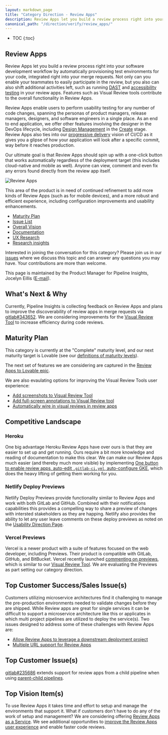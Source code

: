 ```yaml
---
layout: markdown_page
title: "Category Direction - Review Apps"
description: Review Apps let you build a review process right into your software development workflow by automatically provisioning test environments for your code. 
canonical_path: "/direction/verify/review_apps/"
---
```

 
- TOC
{:toc}
 
## Review Apps
 
Review Apps let you build a review process right into your software development workflow by automatically provisioning test environments for your code, integrated right into your merge requests. Not only can you enable your teammates to easily participate in the review, but you also can also shift additional activities left, such as running [DAST](/direction/secure/dynamic-analysis/dast/) and [accessibility testing](/direction/verify/accessiblity_testing) in your review apps. Features such as Visual Review tools contribute to the overall functionality in Review Apps. 
 
Review Apps enable users to perform usability testing for any number of code changes, spanning the personas of product managers, release managers, designers, and software engineers in a single place. As an end to end application, we offer other features involving the designer in the DevOps lifecycle, including [Design Management](https://about.gitlab.com/direction/create/design_management/) in the [Create](https://about.gitlab.com/direction/create/) stage. Review Apps also ties into our [progressive delivery](/direction/ops/#progressive-delivery-and-deployment) vision of CI/CD as it gives you a glipse of how  your application will look after a specific commit, way before it reaches production.

Our ultimate goal is that Review Apps should spin up with a one-click button that works automatically regardless of the deployment target (this includes cloud-native and mobile as well). Anyone can view, comment and even fix any errors found directly from the review app itself.
 
![Review Apps]( /images/direction/cicd/review-apps.png) 
 
This area of the product is in need of continued refinement to add more kinds of Review Apps (such as for mobile devices), and a more robust and efficient experience, including configuration improvements and usability enhancements.
 
- [Maturity Plan](#maturity-plan)
- [Issue List](https://gitlab.com/groups/gitlab-org/-/issues?scope=all&utf8=%E2%9C%93&state=opened&label_name[]=Category%3AReview%20Apps)
- [Overall Vision](/direction/ops/#release)
- [Documentation](https://docs.gitlab.com/ee/ci/review_apps/)
- [UX Research](https://gitlab.com/gitlab-org/ux-research/-/issues?scope=all&utf8=%E2%9C%93&state=all&label_name[]=Category%3AReview%20Apps) 
- [Research insights](https://gitlab.com/gitlab-org/uxr_insights/-/issues?scope=all&utf8=%E2%9C%93&state=all&label_name[]=Category%3AReview%20Apps)

Interested in joining the conversation for this category? Please join us in our
[issues](https://gitlab.com/gitlab-org/gitlab/-/issues/?sort=popularity&state=opened&label_name%5B%5D=group%3A%3Apipeline%20insights&label_name%5B%5D=Category%3AReview%20Apps&first_page_size=20) where
we discuss this topic and can answer any questions you may have. Your contributions
are more than welcome.

This page is maintained by the Product Manager for Pipeline Insights, Jocelyn Eillis ([E-mail](mailto:jeillis@gitlab.com)).
 
## What's Next & Why

Currently, Pipeline Insights is collecting feedback on Review Apps and plans to improve the discoverability of review apps in merge requests via [gitlab#343652](https://gitlab.com/gitlab-org/gitlab/-/issues/343652). We are considering improvements for the [Visual Review Tool](https://gitlab.com/groups/gitlab-org/-/epics/8733) to increase efficiency during code reviews. 

## Maturity Plan
 
This category is currently at the "Complete" maturity level, and our next maturity target is Lovable (see our [definitions of maturity levels](/direction/maturity/#maturity-plan)).

The next set of features we are considering are captured in the [Review Apps to Lovable epic](https://gitlab.com/groups/gitlab-org/-/epics/6943).

We are also evaulating options for improving the Visual Review Tools user experience: 
* [Add screenshots to Visual Review Tool](https://gitlab.com/groups/gitlab-org/-/epics/3085)
* [Add full-screen annotations to Visual Review tool](https://gitlab.com/gitlab-org/gitlab/issues/10762)
* [Automatically wire in visual reviews in review apps](https://gitlab.com/gitlab-org/gitlab/-/issues/35322)
 
## Competitive Landscape
 
### Heroku

One big advantage Heroku Review Apps have over ours is that they are easier to set up
and get running. Ours require a bit more knowledge and reading of documentation to make
this clear. We can make our Review Apps much easier (and thereby much more visible) by
implementing [One button to enable review apps, auto-edit `.gitlab-ci.yml`, auto-configure GKE](https://gitlab.com/groups/gitlab-org/-/epics/2349), which does the heavy lifting of getting them working for you.

### Netlify Deploy Previews

Netlify Deploy Previews provide functionality similar to Review Apps and work with both GitLab and GitHub. Combined with their notifications capabilities this provides a compelling way to share a preview of changes with intersted stakeholders as they are happing. Netlify also provides the ability to let any user leave comments on these deploy previews as noted on the [Usability Direction Page](/direction/verify/usability_testing/#netlify-deploy-previews).
 
### Vercel Previews

Vercel is a newer product with a suite of features focused on the web developer, including Previews. Their product is compatible with GitLab, GitHub, and BitBucket. Vercel recently launched [commenting on previews](https://vercel.com/blog/introducing-commenting-on-preview-deployments), which is similar to our [Visual Review Tool](https://docs.gitlab.com/ee/ci/review_apps/#visual-reviews). We are evaluating the Previews as part setting our category direction. 

## Top Customer Success/Sales Issue(s)
 
Customers utilizing microservice architectures find it challenging to manage the pre-production environments needed to validate changes before they are shipped. While Review apps are great for single services it can be difficult to support a microservice architecture like this or applicates in which multi project pipelines are utilized to deploy the service(s). Two issues designed to address some of these challenges with Review Apps are:
 
* [Allow Review Apps to leverage a downstream deployment project](https://gitlab.com/gitlab-org/gitlab/-/issues/13249)
* [Multiple URL support for Review Apps](https://gitlab.com/gitlab-org/gitlab/-/issues/276905)
 
## Top Customer Issue(s)

[gitlab#235686](https://gitlab.com/gitlab-org/gitlab/-/issues/235686) extends support for review apps from a child pipeline when using [parent-child pipelines](https://docs.gitlab.com/ee/ci/parent_child_pipelines.html).
 
## Top Vision Item(s)

To use Review Apps it takes time and effort to setup and manage the environments that support it. What if customers don't have to do any of the work of setup and management? We are considering offering [Review Apps as a Service](https://gitlab.com/groups/gitlab-org/-/epics/5919). We see additional opportunities to [improve the Review Apps user experience](https://gitlab.com/groups/gitlab-org/-/epics/5918) and enable faster code reviews. 

